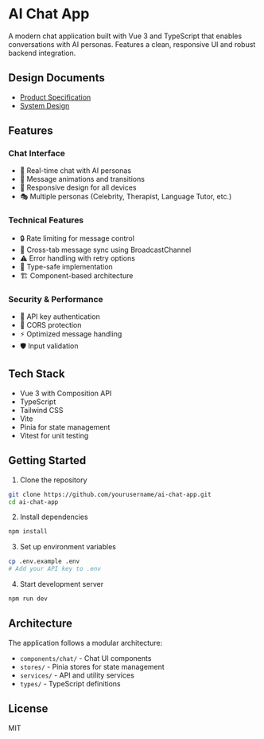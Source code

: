 # AI Chat App

A modern chat application built with Vue 3 and TypeScript that enables conversations with AI personas. Features a clean, responsive UI and robust backend integration.

## Design Documents
- [Product Specification](https://docs.google.com/document/d/1MOKA2w-WOVfi3vF1Wz0JkO5jviHYwb-70OiWReTA0j4/edit?usp=drive_link)
- [System Design](https://docs.google.com/document/d/12gZt0aRicgOZG0L7zlEik6H5yyBAnWfAf3Fx870aHuk/edit?usp=drive_link)

## Features

### Chat Interface
- 💬 Real-time chat with AI personas
- 🔄 Message animations and transitions
- 📱 Responsive design for all devices
- 🎭 Multiple personas (Celebrity, Therapist, Language Tutor, etc.)

### Technical Features
- 🔒 Rate limiting for message control
- 🔄 Cross-tab message sync using BroadcastChannel
- ⚠️ Error handling with retry options
- 🎯 Type-safe implementation
- 🏗️ Component-based architecture

### Security & Performance
- 🔑 API key authentication
- 🚦 CORS protection
- ⚡ Optimized message handling
- 🛡️ Input validation

## Tech Stack

- Vue 3 with Composition API
- TypeScript
- Tailwind CSS
- Vite
- Pinia for state management
- Vitest for unit testing

## Getting Started

1. Clone the repository
```bash
git clone https://github.com/yourusername/ai-chat-app.git
cd ai-chat-app
```

2. Install dependencies
```bash
npm install
```

3. Set up environment variables
```bash
cp .env.example .env
# Add your API key to .env
```

4. Start development server
```bash
npm run dev
```

## Architecture

The application follows a modular architecture:
- `components/chat/` - Chat UI components
- `stores/` - Pinia stores for state management
- `services/` - API and utility services
- `types/` - TypeScript definitions

## License

MIT 